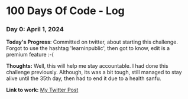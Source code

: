 # 100 Days Of Code - Log

### Day 0: April 1, 2024

**Today's Progress**: Committed on twitter, about starting this challenge. Forgot to use the hashtag 'learninpublic', then got to know, edit is a premium feature :-( 

**Thoughts:** Well, this will help me stay accountable. I had done this challenge previously. Although, its was a bit tough, still managed to stay alive until the 35th day, then had to end it due to a health sanfu.

**Link to work:** [My Twitter Post]([http://www.example.com](https://twitter.com/BHIDEEP/status/1774741988182532345))
